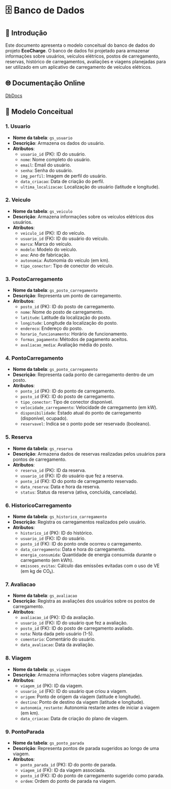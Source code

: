 
# 🗄️ Banco de Dados

## 📘 Introdução

Este documento apresenta o modelo conceitual do banco de dados do projeto **EcoCharge**. O banco de dados foi projetado para armazenar informações sobre usuários, veículos elétricos, postos de carregamento, reservas, histórico de carregamentos, avaliações e viagens planejadas para ser utilizado em um aplicativo de carregamento de veículos elétricos.

## 🌐 Documentação Online

[DbDocs](https://dbdocs.io/gutocebola/EcoCharge)

## 📐 Modelo Conceitual

### 1. **Usuario**
-   **Nome da tabela**: `gs_usuario`
-   **Descrição**: Armazena os dados do usuário.
-   **Atributos**:
    -   `usuario_id` (PK): ID do usuário.
    -   `nome`: Nome completo do usuário.
    -   `email`: Email do usuário.
    -   `senha`: Senha do usuário.
    -   `img_perfil`: Imagem de perfil do usuário.
    -   `data_criacao`: Data de criação do perfil.
    -   `ultima_localizacao`: Localização do usuário (latitude e longitude).

### 2. **Veiculo**
-   **Nome da tabela**: `gs_veiculo`
-   **Descrição**: Armazena informações sobre os veículos elétricos dos usuários.
-   **Atributos**:
    -   `veiculo_id` (PK): ID do veículo.
    -   `usuario_id` (FK): ID do usuário do veículo.
    -   `marca`: Marca do veículo.
    -   `modelo`: Modelo do veículo.
    -   `ano`: Ano de fabricação.
    -   `autonomia`: Autonomia do veículo (em km).
    -   `tipo_conector`: Tipo de conector do veículo.

### 3. **PostoCarregamento**
-   **Nome da tabela**: `gs_posto_carregamento`
-   **Descrição**: Representa um ponto de carregamento.
-   **Atributos**:
    -   `posto_id` (PK): ID do posto de carregamento.
    -   `nome`: Nome do posto de carregamento.
    -   `latitude`: Latitude da localização do posto.
    -   `longitude`: Longitude da localização do posto.
    -   `endereco`: Endereço do posto.
    -   `horario_funcionamento`: Horário de funcionamento.
    -   `formas_pagamento`: Métodos de pagamento aceitos.
    -   `avaliacao_media`: Avaliação média do posto.

### 4. **PontoCarregamento**
-  **Nome da tabela**: `gs_ponto_carregamento`
-   **Descrição**: Representa cada ponto de carregamento dentro de um posto.
-   **Atributos**:
    -   `ponto_id` (PK): ID do ponto de carregamento.
    -   `posto_id` (FK): ID do posto de carregamento.
    -   `tipo_conector`: Tipo de conector disponível.
    -   `velocidade_carregamento`: Velocidade de carregamento (em kW).
    -   `disponibilidade`: Estado atual do ponto de carregamento (disponível, ocupado).
    -   `reservavel`: Indica se o ponto pode ser reservado (booleano).

### 5. **Reserva**
-   **Nome da tabela**: `gs_reserva`
-   **Descrição**: Armazena dados de reservas realizadas pelos usuários para pontos de carregamento.
-   **Atributos**:
    -   `reserva_id` (PK): ID da reserva.
    -   `usuario_id` (FK): ID do usuário que fez a reserva.
    -   `ponto_id` (FK): ID do ponto de carregamento reservado.
    -   `data_reserva`: Data e hora da reserva.
    -   `status`: Status da reserva (ativa, concluída, cancelada).

### 6. **HistoricoCarregamento**
-   **Nome da tabela**: `gs_historico_carregamento`
-   **Descrição**: Registra os carregamentos realizados pelo usuário.
-   **Atributos**:
    -   `historico_id` (PK): ID do histórico.
    -   `usuario_id` (FK): ID do usuário.
    -   `ponto_id` (FK): ID do ponto onde ocorreu o carregamento.
    -   `data_carregamento`: Data e hora do carregamento.
    -   `energia_consumida`: Quantidade de energia consumida durante o carregamento (em kWh).
    -   `emissoes_evitas`: Cálculo das emissões evitadas com o uso de VE (em kg de CO₂).

### 7. **Avaliacao**
-   **Nome da tabela**: `gs_avaliacao`
-   **Descrição**: Registra as avaliações dos usuários sobre os postos de carregamento.
-   **Atributos**:
    -   `avaliacao_id` (PK): ID da avaliação.
    -   `usuario_id` (FK): ID do usuário que fez a avaliação.
    -   `posto_id` (FK): ID do posto de carregamento avaliado.
    -   `nota`: Nota dada pelo usuário (1-5).
    -   `comentario`: Comentário do usuário.
    -   `data_avaliacao`: Data da avaliação.

### 8. **Viagem**
-   **Nome da tabela**: `gs_viagem`
-   **Descrição**: Armazena informações sobre viagens planejadas.
-   **Atributos**:
    -   `viagem_id` (PK): ID da viagem.
    -   `usuario_id` (FK): ID do usuário que criou a viagem.
    -   `origem`: Ponto de origem da viagem (latitude e longitude).
    -   `destino`: Ponto de destino da viagem (latitude e longitude).
    -   `autonomia_restante`: Autonomia restante antes de iniciar a viagem (em km).
    -   `data_criacao`: Data de criação do plano de viagem.

### 9. **PontoParada**
-   **Nome da tabela**: `gs_ponto_parada`
-   **Descrição**: Representa pontos de parada sugeridos ao longo de uma viagem.
-   **Atributos**:
    -   `ponto_parada_id` (PK): ID do ponto de parada.
    -   `viagem_id` (FK): ID da viagem associada.
    -   `ponto_id` (FK): ID do ponto de carregamento sugerido como parada.
    -   `ordem`: Ordem do ponto de parada na viagem.
